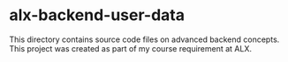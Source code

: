#  alx-backend-user-data
This directory contains source code files on advanced backend concepts. This project was created as part of my course requirement at ALX.
